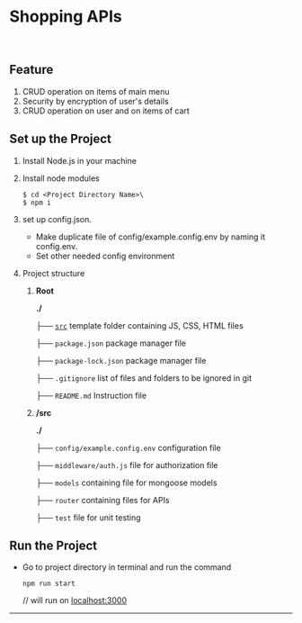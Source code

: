 # Shopping APIs
<br/>

## Feature

1. CRUD operation on items of main menu
2. Security by encryption of user's details 
3. CRUD operation on user and on items of cart

## Set up the Project

1. Install Node.js in your machine

2. Install node modules

   ```
   $ cd <Project Directory Name>\
   $ npm i
   ```

3. set up config.json.

    * Make duplicate file of config/example.config.env by naming it config.env.
    * Set other needed config environment

5. Project structure

    1. **Root**

       **./**

       ├── <u>`src`</u> template folder containing JS, CSS, HTML files

       ├── `package.json` package manager file

       ├── `package-lock.json` package manager file

       ├── `.gitignore` list of files and folders to be ignored in git

       ├── `README.md` Instruction file
    
    2. **/src**
        
        **./**

       ├── `config/example.config.env` configuration file

       ├── `middleware/auth.js` file for authorization file

       ├── `models` containing file for mongoose models

       ├── `router` containing files for APIs

       ├── `test` file for unit testing


## Run the Project

* Go to project directory in terminal and run the command

   ```
   npm run start 
   ```

  // will run on [localhost:3000](localhost:3000)

<hr>
